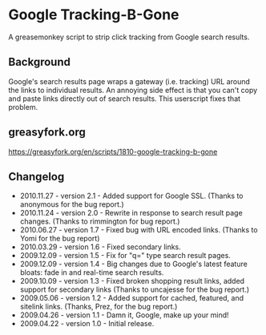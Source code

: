 # Google Tracking-B-Gone

A greasemonkey script to strip click tracking from Google search results.

## Background

Google's search results page wraps a gateway (i.e. tracking) URL around the links to individual results. An annoying side effect is that you can't copy and paste links directly out of search results. This userscript fixes that problem.

## greasyfork.org

https://greasyfork.org/en/scripts/1810-google-tracking-b-gone

## Changelog

* 2010.11.27 - version 2.1 - Added support for Google SSL. (Thanks to anonymous for the bug report.)
* 2010.11.24 - version 2.0 - Rewrite in response to search result page changes. (Thanks to rimmington for bug report.)
* 2010.06.27 - version 1.7 - Fixed bug with URL encoded links. (Thanks to Yomi for the bug report)
* 2010.03.29 - version 1.6 - Fixed secondary links.
* 2009.12.09 - version 1.5 - Fix for "q=" type search result pages.
* 2009.12.09 - version 1.4 - Big changes due to Google's latest feature bloats: fade in and real-time search results.
* 2009.10.09 - version 1.3 - Fixed broken shopping result links, added support for secondary links (Thanks to uncajesse for the bug report.)
* 2009.05.06 - version 1.2 - Added support for cached, featured, and sitelink links. (Thanks, Prez, for the bug report.)
* 2009.04.26 - version 1.1 - Damn it, Google, make up your mind!
* 2009.04.22 - version 1.0 - Initial release.
